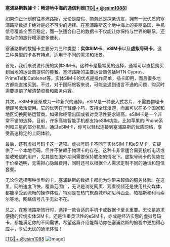 **塞浦路斯數據卡：畅游地中海的通信利器[[TG💪+ @esim1088](https://t.me/s/esim1088)]**

如果你正计划前往塞浦路斯，无论是度假、商务还是探亲访友，拥有一张优质的塞浦路斯数据卡绝对是必不可少的选择。在塞浦路斯这个地中海上的美丽岛国，手机信号覆盖全面且稳定，而一张适合自己的数据卡不仅能让你保持与世界的联系，还能为你的旅行增添更多便利。

塞浦路斯的数据卡主要分为三种类型：**实体SIM卡**、**eSIM卡**以及**虚拟号码卡**。这三种类型的卡各有特点，适用于不同的需求和场景。

首先，我们来说说传统的实体SIM卡。这种卡是最常见的选择，通常可以直接购买到当地的运营商提供的套餐。塞浦路斯的主要运营商包括MTN Cyprus、PrimeTel和Cablenet等。实体SIM卡的优点是操作简单，插卡即用，而且很多地方都能直接买到。不过，对于国际旅客来说，可能会遇到语言不通的问题，购买时需要提前了解清楚资费和服务内容。

其次，eSIM卡逐渐成为一种新兴的选择。eSIM是一种嵌入式芯片，不需要物理卡槽即可激活使用。它的优势在于轻便小巧，支持全球漫游，而且可以在多个国家和地区切换网络运营商。如果你经常出国或者对灵活性要求较高，eSIM卡是一个非常不错的选择。目前，许多高端智能手机都支持eSIM功能，比如苹果的iPhone系列和三星的部分机型。通过eSIM卡，你可以轻松连接到塞浦路斯的优质网络，享受高速稳定的上网体验。

最后，还有虚拟号码卡这一选项。虚拟号码卡不同于实体SIM卡和eSIM卡，它提供了一个本地号码，但并不依赖于物理卡的存在。这种卡非常适合需要接听电话或接收短信的用户，尤其是在国外期间需要保持联络的情况下。虚拟号码卡的优势在于价格透明，无需担心隐藏费用，同时还可以根据个人需求定制不同的通话和短信套餐。

无论你选择哪种类型的卡，塞浦路斯的数据卡都能为你带来超值的服务体验。在这里，网络速度飞快，覆盖范围广，无论是浏览网页、观看视频还是使用社交媒体，都能享受到流畅的操作体验。特别是在热门旅游城市如尼科西亚、帕福斯和利马索尔等地，网络信号几乎无处不在。

总之，在塞浦路斯旅行时，选择一款合适的手机卡或数据卡至关重要。无论是追求便捷的传统实体SIM卡，还是注重灵活性的eSIM卡，亦或是经济实惠的虚拟号码卡，都能满足你的不同需求。希望这篇介绍能帮助你在塞浦路斯的旅程中更加得心应手，享受无忧的通讯体验！

[[TG💪+ @esim1088](https://t.me/s/esim1088) ![Image](https://i.postimg.cc/4NQfJmqS/Snipaste-2025-05-13-00-14-12.png)]
